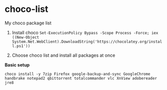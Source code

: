 # choco-list
My choco package list

1. Install choco
`Set-ExecutionPolicy Bypass -Scope Process -Force; iex ((New-Object System.Net.WebClient).DownloadString('https://chocolatey.org/install.ps1'))`

2. Choose choco list and install all packages at once

**Basic setup**
```
choco install -y 7zip Firefox google-backup-and-sync GoogleChrome handbrake notepad2 qbittorrent totalcommander vlc XnView adobereader jre8
```
